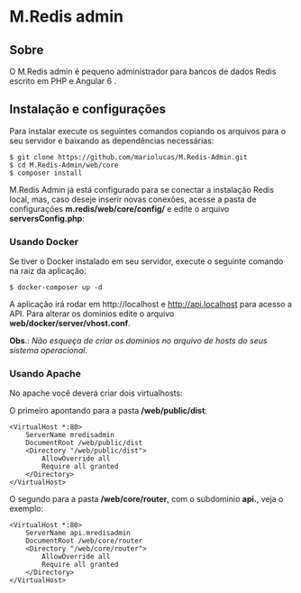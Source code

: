 # M.Redis admin
## Sobre
O M.Redis admin é pequeno administrador para bancos de dados Redis escrito em PHP e Angular 6 .

## Instalação e configurações
Para instalar execute os seguintes comandos copiando os arquivos para o seu servidor e baixando as dependências necessárias:

```
$ git clone https://github.com/mariolucas/M.Redis-Admin.git
$ cd M.Redis-Admin/web/core
$ composer install
```
M.Redis Admin já está configurado para se conectar a instalação Redis local, mas, caso deseje inserir novas conexões, acesse a pasta de configurações **m.redis/web/core/config/** e edite o arquivo **serversConfig.php**: 

### Usando Docker

Se tiver o Docker instalado em seu servidor, execute o seguinte comando na raiz da aplicação:

```
$ docker-composer up -d
```
A aplicação irá rodar em http://localhost e http://api.localhost para acesso a API.
Para alterar os dominios edite o arquivo **web/docker/server/vhost.conf**.

**Obs**.: *Não esqueça de criar os dominios no arquivo de hosts do seus sistema operacional.* 

### Usando Apache

No apache você deverá criar dois virtualhosts:

O primeiro apontando para a pasta **/web/public/dist**:
```
<VirtualHost *:80>
	ServerName mredisadmin
    DocumentRoot /web/public/dist
    <Directory "/web/public/dist">
        AllowOverride all
        Require all granted
    </Directory>
</VirtualHost>
```
O segundo para a pasta **/web/core/router**, com o subdominio **api.**, veja o exemplo:
```
<VirtualHost *:80>
	ServerName api.mredisadmin
    DocumentRoot /web/core/router
    <Directory "/web/core/router">
        AllowOverride all
        Require all granted
    </Directory>
</VirtualHost>
```